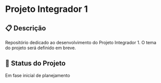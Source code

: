 # Projeto Integrador 1

## 📋 Descrição
Repositório dedicado ao desenvolvimento do Projeto Integrador 1. O tema do projeto será definido em breve.



## 🚀 Status do Projeto
Em fase inicial de planejamento
